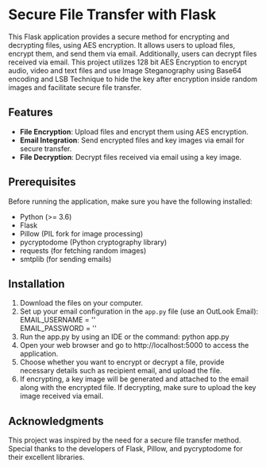 # Secure File Transfer with Flask

This Flask application provides a secure method for encrypting and decrypting files, using AES encryption. It allows users to upload files, encrypt them, and send them via email. Additionally, users can decrypt files received via email.
This project utilizes 128 bit AES Encryption to encrypt audio, video and text files and use Image Steganography using Base64 encoding and LSB Technique to hide the key after encryption inside random images and facilitate secure file transfer.

## Features

- **File Encryption**: Upload files and encrypt them using AES encryption.
- **Email Integration**: Send encrypted files and key images via email for secure transfer.
- **File Decryption**: Decrypt files received via email using a key image.

## Prerequisites

Before running the application, make sure you have the following installed:

- Python (>= 3.6)
- Flask
- Pillow (PIL fork for image processing)
- pycryptodome (Python cryptography library)
- requests (for fetching random images)
- smtplib (for sending emails)

## Installation
1. Download the files on your computer. 
2. Set up your email configuration in the `app.py` file (use an OutLook Email):
    <br> EMAIL_USERNAME = '<your-email>' <br>
    EMAIL_PASSWORD = '<your-email-password>' <br>
3. Run the app.py by using an IDE or the command:
    python app.py
4. Open your web browser and go to http://localhost:5000 to access the application.
5. Choose whether you want to encrypt or decrypt a file, provide necessary details such as recipient email, and upload the file.
6. If encrypting, a key image will be generated and attached to the email along with the encrypted file. If decrypting, make sure to upload the key image received via email.

## Acknowledgments
This project was inspired by the need for a secure file transfer method.
Special thanks to the developers of Flask, Pillow, and pycryptodome for their excellent libraries.

